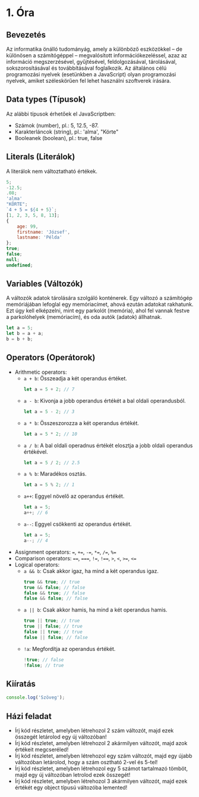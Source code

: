 # 1. Óra

## Bevezetés
Az informatika önálló tudományág, amely a különböző eszközökkel – de különösen a számítógéppel – megvalósított információkezeléssel, azaz az információ
megszerzésével, gyűjtésével, feldolgozásával, tárolásával, sokszorosításával és továbbításával foglalkozik. Az általános célú programozási nyelvek (esetünkben
a JavaScript) olyan programozási nyelvek, amiket széleskörűen fel lehet használni szoftverek írására.

## Data types (Típusok)
Az alábbi típusok érhetőek el JavaScriptben:
- Számok (number), pl.: 5, 12.5, -87.
- Karakterláncok (string), pl.: 'alma', "Körte"
- Booleanek (boolean), pl.: true, false

## Literals (Literálok)
A literálok nem változtatható értékek.

```javascript
5;
-12.5;
.08;
'alma'
"KÖRTE";
`4 + 5 = ${4 + 5}`;
[1, 2, 3, 5, 8, 13];
{
    age: 99,
    firstname: 'József',
    lastname: 'Példa'
};
true;
false;
null;
undefined;
```

## Variables (Változók)
A változók adatok tárolására szolgáló konténerek. Egy változó a számítógép memóriájában lefoglal egy memóriacímet, ahová ezután adatokat rakhatunk. Ezt úgy
kell elképzelni, mint egy parkolót (memória), ahol fel vannak festve a parkolóhelyek (memóriacím), és oda autók (adatok) állhatnak.

```javascript
let a = 5;
let b = a + a;
b = b + b;
```

## Operators (Operátorok)
- Arithmetic operators:
  - `a + b`: Összeadja a két operandus értéket.
    ```javascript
    let a = 5 + 2; // 7
    ```
  - `a - b`: Kivonja a jobb operandus értékét a bal oldali operandusból.
    ```javascript
    let a = 5 - 2; // 3
    ```
  - `a * b`: Összeszorozza a két operandus értékét.
    ```javascript
    let a = 5 * 2; // 10
    ```
  - `a / b`: A bal oldali operadnus értékét elosztja a jobb oldali operandus értékével.
    ```javascript
    let a = 5 / 2; // 2.5
    ```
  - `a % b`: Maradékos osztás.
    ```javascript
    let a = 5 % 2; // 1
    ```
  - `a++`: Eggyel növelő az operandus értékét.
    ```javascript
    let a = 5;
    a++; // 6
    ```
  - `a--`: Eggyel csökkenti az operandus értékét.
    ```javascript
    let a = 5;
    a--; // 4
    ```
- Assignment operators: `=`, `+=`, `-=`, `*=`, `/=`, `%=`
- Comparison operators: `==`, `===`, `!=`, `!==`, `>`, `<`, `>=`, `<=`
- Logical operators:
  - `a && b`: Csak akkor igaz, ha mind a két operandus igaz.
    ```javascript
    true && true; // true
    true && false; // false
    false && true; // false
    false && false; // false
    ```
  - `a || b`: Csak akkor hamis, ha mind a két operandus hamis.
    ```javascript
    true || true; // true
    true || false; // true
    false || true; // true
    false || false; // false
    ```
  - `!a`: Megfordítja az operandus értékét.
    ```javascript
    !true; // false
    !false; // true
    ```

## Kiíratás

```javascript
console.log('Szöveg');
```

## Házi feladat

- Írj kód részletet, amelyben létrehozol 2 szám változót, majd ezek összegét letárolod egy új változóban!
- Írj kód részletet, amelyben létrehozol 2 akármilyen változót, majd azok értékeit megcseréled!
- Írj kód részletet, amelyben létrehozol egy szám változót, majd egy újabb változóban letárolod, hogy a szám osztható 2-vel és 5-tel! 
- Írj kód részletet, amelyben létrehozol egy 5 számot tartalmazó tömböt, majd egy új változóban letrolod ezek összegét!
- Írj kód részletet, amelyben létrehozol 3 akármilyen változót, majd ezek értékét egy object típusú változóba lemented!  